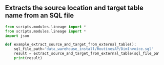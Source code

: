 ## Extracts the source location and target table name from an SQL file

```python
from scripts.modules.lineage import *
from scripts.modules.lineage import *
import json

def example_extract_source_and_target_from_external_table():
    sql_file_path="data_warehouse_install/RoutinesAP/DimInvoice.sql"
    result = extract_source_and_target_from_external_table(sql_file_path)
    print(result)
```
<br />